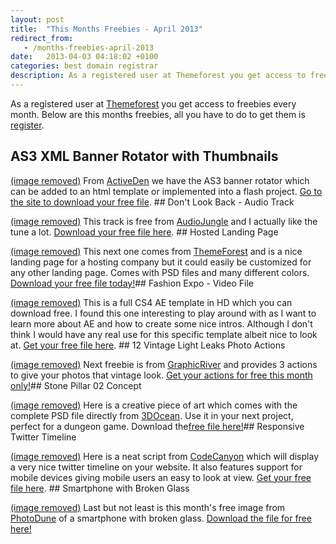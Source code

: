 ```yaml
---
layout: post
title:  "This Months Freebies - April 2013"
redirect_from:
   - /months-freebies-april-2013
date:   2013-04-03 04:18:02 +0100
categories: best domain registrar
description: As a registered user at Themeforest you get access to freebie...
---
```


As a registered user at [Themeforest](http://themeforest.net/?ref=bigideaguy "Themeforest") you get access to freebies every month. Below are this months freebies, all you have to do to get them is [register](http://themeforest.net/?ref=bigideaguy "Themeforest").

## AS3 XML Banner Rotator with Thumbnails

 [(image removed)](http://activeden.net/item/as3-xml-banner-rotator-with-thumbnails/143643?WT.ac=free_file&WT.seg_1=free_file&WT.z_author=LGLab&ref=bigideaguy "AS3 Banner Rotator") From [ActiveDen](http://activeden.net/?ref=bigideaguy "ActiveDen") we have the AS3 banner rotator which can be added to an html template or implemented into a flash project. [Go to the site to download your free file](http://activeden.net/item/as3-xml-banner-rotator-with-thumbnails/143643?WT.ac=free_file&WT.seg_1=free_file&WT.z_author=LGLab&ref=bigideaguy "AS3 Banner Rotator"). ## Don't Look Back - Audio Track

 [(image removed)](http://audiojungle.net/item/dont-look-back/3006518?WT.ac=free_file&WT.seg_1=free_file&WT.z_author=DamianN&ref=bigideaguy "Don't Look Back") This track is free from [AudioJungle](http://audiojungle.net/?ref=bigideaguy "AudioJungle") and I actually like the tune a lot. [Download your free file here](http://audiojungle.net/item/dont-look-back/3006518?WT.ac=free_file&WT.seg_1=free_file&WT.z_author=DamianN&ref=bigideaguy "Don't Look Back"). ## Hosted Landing Page

 [(image removed)](http://themeforest.net/item/hosted-landing-page/504873?WT.ac=free_file&WT.seg_1=free_file&WT.z_author=QuanticaLabs&ref=bigideaguy "Hosted Landing Page") This next one comes from [ThemeForest](http://themeforest.net/?ref=bigideaguy "ThemeForest") and is a nice landing page for a hosting company but it could easily be customized for any other landing page. Comes with PSD files and many different colors. [Download your free file today!](http://themeforest.net/item/hosted-landing-page/504873?WT.ac=free_file&WT.seg_1=free_file&WT.z_author=QuanticaLabs&ref=bigideaguy "Hosted Landing Page Free File")## Fashion Expo - Video File

 [(image removed)](http://videohive.net/item/fashion-expo/969299?WT.ac=free_file&WT.seg_1=free_file&WT.z_author=rushes&ref=bigideaguy "Fashion Expo Video Template") This is a full CS4 AE template in HD which you can download free. I found this one interesting to play around with as I want to learn more about AE and how to create some nice intros. Although I don't think I would have any real use for this specific template albeit nice to look at. [Get your free file here](http://videohive.net/item/fashion-expo/969299?WT.ac=free_file&WT.seg_1=free_file&WT.z_author=rushes&ref=bigideaguy "Fashion Expo Template"). ## 12 Vintage Light Leaks Photo Actions

 [(image removed)](http://graphicriver.net/item/12-vintage-light-leaks-photo-actions/512994?WT.ac=free_file&WT.seg_1=free_file&WT.z_author=DigitalYardSale&ref=bigideaguy "12 Detailed Actions - GraphicRiver") Next freebie is from [GraphicRiver](http://graphicriver.net/?ref=bigideaguy "GraphicRiver") and provides 3 actions to give your photos that vintage look. [Get your actions for free this month only!](http://graphicriver.net/item/12-vintage-light-leaks-photo-actions/512994?WT.ac=free_file&WT.seg_1=free_file&WT.z_author=DigitalYardSale&ref=bigideaguy "12 Detailed Actions - GraphicRiver")## Stone Pillar 02 Concept

 [(image removed)](http://3docean.net/item/stone-pillar-02-concept/4024082?WT.ac=free_file&WT.seg_1=free_file&WT.z_author=BITGEM&ref=bigideaguy "Concept stone pillar skulls") Here is a creative piece of art which comes with the complete PSD file directly from [3DOcean](http://3docean.net/?ref=bigideaguy "3DOcean"). Use it in your next project, perfect for a dungeon game. Download the[free file here!](http://3docean.net/item/stone-pillar-02-concept/4024082?WT.ac=free_file&WT.seg_1=free_file&WT.z_author=BITGEM&ref=bigideaguy "Concept Pillar Skulls")## Responsive Twitter Timeline

 [(image removed)](http://codecanyon.net/item/responsive-twitter-timeline/2728645?WT.ac=free_file&WT.seg_1=free_file&WT.z_author=liviu_cerchez&ref=bigideaguy "Twitter Timeline Script") Here is a neat script from [CodeCanyon](http://codecanyon.net/?ref=bigideaguy "CodeCanyon") which will display a very nice twitter timeline on your website. It also features support for mobile devices giving mobile users an easy to look at view. [Get your free file here](http://codecanyon.net/item/responsive-twitter-timeline/2728645?WT.ac=free_file&WT.seg_1=free_file&WT.z_author=liviu_cerchez&ref=bigideaguy "Twitter Timeline Script"). ## Smartphone with Broken Glass

 [(image removed)](http://photodune.net/item/smartphone-with-broken-glass/1979774?WT.ac=free_file&WT.seg_1=free_file&WT.z_author=themedia&ref=bigideaguy "smartphone with broken glass image") Last but not least is this month's free image from [PhotoDune](http://photodune.net/?ref=bigideaguy "PhotoDune") of a smartphone with broken glass. [Download the file for free here!](http://photodune.net/item/smartphone-with-broken-glass/1979774?WT.ac=free_file&WT.seg_1=free_file&WT.z_author=themedia&ref=bigideaguy "Smartphone with broken glass image")